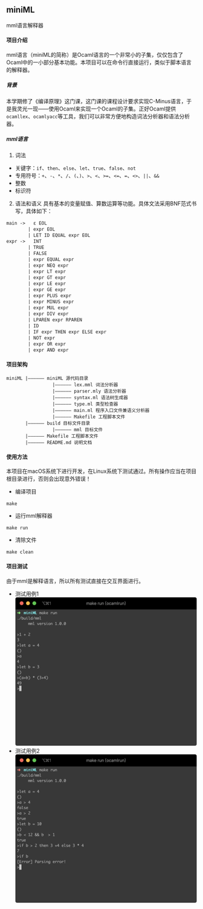 miniML
------------
mml语言解释器

#### 项目介绍
mml语言（miniML的简称）是Ocaml语言的一个非常小的子集，仅仅包含了Ocaml中的一小部分基本功能。本项目可以在命令行直接运行，类似于脚本语言的解释器。

##### 背景
本学期修了《编译原理》这门课，这门课的课程设计要求实现C-Minus语言，于是我灵光一现——使用Ocaml来实现一个Ocaml的子集。正好Ocaml提供`ocamllex`、`ocamlyacc`等工具，我们可以非常方便地构造词法分析器和语法分析器。

##### mml语言
1. 词法
- 关键字：`if`、`then`、`else`、`let`、`true`、`false`、`not`
- 专用符号：`+`、`-`、`*`、`/`、`(`、`)`、`>`、`<`、`>=`、`<=`、`=`、`<>`、`||`、`&&`
- 整数
- 标识符
2. 语法和语义
具有基本的变量赋值、算数运算等功能。具体文法采用BNF范式书写，具体如下：
```
main ->   ε EOL
        | expr EOL 
        | LET ID EQUAL expr EOL
expr ->   INT
	    | TRUE
	    | FALSE
	    | expr EQUAL expr
	    | expr NEQ expr
	    | expr LT expr
	    | expr GT expr
	    | expr LE expr
	    | expr GE expr
	    | expr PLUS expr
	    | expr MINUS expr
	    | expr MUL expr
	    | expr DIV expr
	    | LPAREN expr RPAREN
	    | ID
	    | IF expr THEN expr ELSE expr
	    | NOT expr
	    | expr OR expr
	    | expr AND expr 
```

#### 项目架构
```
miniML |—————— miniML 源代码目录
				 |—————— lex.mml 词法分析器
				 |—————— parser.mly 语法分析器
				 |—————— syntax.ml 语法树生成器
				 |—————— type.ml 类型检查器
				 |—————— main.ml 程序入口文件兼语义分析器
			     |—————— Makefile 工程脚本文件
	   |—————— build 目标文件目录
			   	 |—————— mml 目标文件
	   |—————— Makefile 工程脚本文件
	   |—————— README.md 说明文档
```

#### 使用方法
本项目在macOS系统下进行开发，在Linux系统下测试通过。所有操作应当在项目根目录进行，否则会出现意外错误！
- 编译项目
```
make
```
- 运行mml解释器
```
make run
```
- 清除文件
```
make clean
```

#### 项目测试
由于mml是解释语言，所以所有测试直接在交互界面进行。
- 测试用例1
![1](./img/test-sample-1.png)
- 测试用例2
![2](./img/test-sample-2.png)